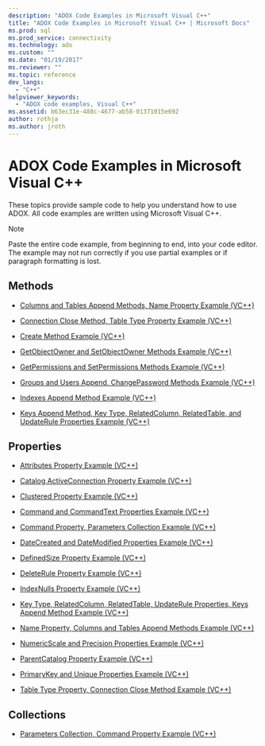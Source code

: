 ```yaml
---
description: "ADOX Code Examples in Microsoft Visual C++"
title: "ADOX Code Examples in Microsoft Visual C++ | Microsoft Docs"
ms.prod: sql
ms.prod_service: connectivity
ms.technology: ado
ms.custom: ""
ms.date: "01/19/2017"
ms.reviewer: ""
ms.topic: reference
dev_langs: 
  - "C++"
helpviewer_keywords: 
  - "ADOX code examples, Visual C++"
ms.assetid: b63ec31e-488c-4677-ab58-01371015e692
author: rothja
ms.author: jroth
---
```

# ADOX Code Examples in Microsoft Visual C++
These topics provide sample code to help you understand how to use ADOX. All code examples are written using Microsoft Visual C++.  
  
> [!NOTE]
>  Paste the entire code example, from beginning to end, into your code editor. The example may not run correctly if you use partial examples or if paragraph formatting is lost.  
  
## Methods  
  
-   [Columns and Tables Append Methods, Name Property Example (VC++)](./columns-and-tables-append-methods-name-property-example-vc.md)  
  
-   [Connection Close Method, Table Type Property Example (VC++)](./connection-close-method-table-type-property-example-vc.md)  
  
-   [Create Method Example (VC++)](./create-method-example-vc.md)  
  
-   [GetObjectOwner and SetObjectOwner Methods Example (VC++)](./getobjectowner-and-setobjectowner-methods-example-vc.md)  
  
-   [GetPermissions and SetPermissions Methods Example (VC++)](./getpermissions-and-setpermissions-methods-example-vc.md)  
  
-   [Groups and Users Append, ChangePassword Methods Example (VC++)](./groups-and-users-append-changepassword-methods-example-vc.md)  
  
-   [Indexes Append Method Example (VC++)](./indexes-append-method-example-vc.md)  
  
-   [Keys Append Method, Key Type, RelatedColumn, RelatedTable, and UpdateRule Properties Example (VC++)](./keys-append-method-key-type-relatedcolumn-relatedtable-example-vc.md)  
  
## Properties  
  
-   [Attributes Property Example (VC++)](./attributes-property-example-vc.md)  
  
-   [Catalog ActiveConnection Property Example (VC++)](./catalog-activeconnection-property-example-vc.md)  
  
-   [Clustered Property Example (VC++)](./clustered-property-example-vc.md)  
  
-   [Command and CommandText Properties Example (VC++)](./command-and-commandtext-properties-example-vc.md)  
  
-   [Command Property, Parameters Collection Example (VC++)](./parameters-collection-command-property-example-vc.md)  
  
-   [DateCreated and DateModified Properties Example (VC++)](./datecreated-and-datemodified-properties-example-vc.md)  
  
-   [DefinedSize Property Example (VC++)](./definedsize-property-example-vc.md)  
  
-   [DeleteRule Property Example (VC++)](./deleterule-property-example-vc.md)  
  
-   [IndexNulls Property Example (VC++)](./indexnulls-property-example-vc.md)  
  
-   [Key Type, RelatedColumn, RelatedTable, UpdateRule Properties, Keys Append Method Example (VC++)](./keys-append-method-key-type-relatedcolumn-relatedtable-example-vc.md)  
  
-   [Name Property, Columns and Tables Append Methods Example (VC++)](./columns-and-tables-append-methods-name-property-example-vc.md)  
  
-   [NumericScale and Precision Properties Example (VC++)](./numericscale-and-precision-properties-of-the-column-object-example-vc.md)  
  
-   [ParentCatalog Property Example (VC++)](./parentcatalog-property-example-vc.md)  
  
-   [PrimaryKey and Unique Properties Example (VC++)](./primarykey-and-unique-properties-example-vc.md)  
  
-   [Table Type Property, Connection Close Method Example (VC++)](./connection-close-method-table-type-property-example-vc.md)  
  
## Collections  
  
-   [Parameters Collection, Command Property Example (VC++)](./parameters-collection-command-property-example-vc.md)